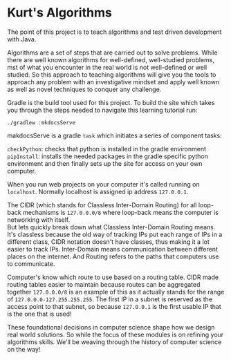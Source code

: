 # Kurt's Algorithms

The point of this project is to teach algorithms and test driven development with Java.

Algorithms are a set of steps that are carried out to solve problems.
While there are well known algorithms for well-defined,
well-studied problems, mst of what you encounter in the real world is not
well-defined or well studied.  So this approach to teaching algorithms will
give you the tools to approach any problem with an investigative mindset
and apply well known as well as novel techniques to conquer any challenge.

Gradle is the build tool used for this project.  To build the site which
takes you through the steps needed to navigate this learning tutorial run:

`./gradlew :mkdocsServe`

makdocsServe is a gradle `task` which initiates a series of component tasks:

`checkPython`: checks that python is installed in the gradle environment
`pipInstall`: installs the needed packages in the gradle specific python environment
and then finally sets up the site for access on your own computer.

When you run web projects on your computer it's called running on `localhost`.  Normally
localhost is assigned ip address `127.0.0.1`.  

The CIDR (which stands for Classless Inter-Domain Routing) for all loop-back mechanisms
is `127.0.0.0/8` where loop-back means the computer is networking with itself.  
But lets quickly break down what Classless Inter-Domain Routing means.  It's classless
because the old way of tracking IPs put each range of IPs in a different class, CIDR notation doesn't
have classes, thus making it a lot easier to track IPs.  Inter-Domain means communication between different
places on the internet.  And Routing refers to the paths that computers use to communicate.

Computer's know which route to use based on a routing table.  CIDR made routing tables easier
to maintain because routes can be aggregated together `127.0.0.0/8` is an example of this
as it actually stands for the range of `127.0.0.0-127.255.255.255`.  The first IP in a subnet
is reserved as the access point to that subnet, so because `127.0.0.1` is the first usable
IP that is the one that is used!

These foundational decisions in computer science shape how we design real world solutions.
So while the focus of these modules is on refining your algorithms skills.  We'll be
weaving through the history of computer science on the way! 